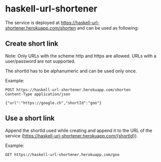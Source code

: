# haskell-url-shortener

The service is deployed at https://haskell-url-shortener.herokuapp.com/shorten
and can be used as following:

## Create short link

Note: Only URLs with the scheme http and https are allowed. URLs with
a user/password are not supported.

The shortId has to be alphanumeric and can be used only once.

Example:

```
POST https://haskell-url-shortener.herokuapp.com/shorten
Content-Type application/json

{"url":"https://google.ch","shortId":"goo"}
```

## Use a short link

Append the shortId used while creating and append it to the URL of the service
(https://haskell-url-shortener.herokuapp.com/{shortId}).

Example:

```
GET https://haskell-url-shortener.herokuapp.com/goo
```
